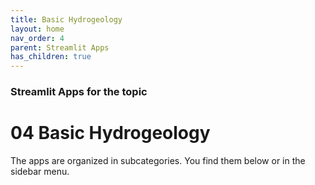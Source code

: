 ```yaml
---
title: Basic Hydrogeology
layout: home
nav_order: 4
parent: Streamlit Apps
has_children: true
---
```


### Streamlit Apps for the topic
# 04 Basic Hydrogeology 
The apps are organized in subcategories. You find them below or in the sidebar menu.
